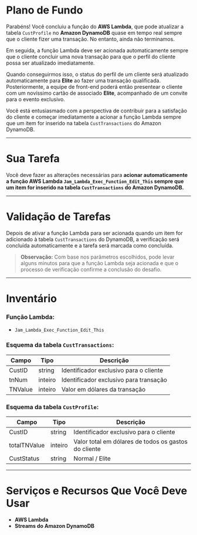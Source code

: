 # Plano de Fundo

Parabéns! Você concluiu a função do **AWS Lambda**, que pode atualizar a tabela `CustProfile` no **Amazon DynamoDB** quase em tempo real sempre que o cliente fizer uma transação. No entanto, ainda não terminamos.

Em seguida, a função Lambda deve ser acionada automaticamente sempre que o cliente concluir uma nova transação para que o perfil do cliente possa ser atualizado imediatamente.

Quando conseguirmos isso, o status do perfil de um cliente será atualizado automaticamente para **Elite** ao fazer uma transação qualificada. Posteriormente, a equipe de front-end poderá então presentear o cliente com um novíssimo cartão de associado **Elite**, acompanhado de um convite para o evento exclusivo.

Você está entusiasmado com a perspectiva de contribuir para a satisfação do cliente e começar imediatamente a acionar a função Lambda sempre que um item for inserido na tabela `CustTransactions` do Amazon DynamoDB.

---

# Sua Tarefa

Você deve fazer as alterações necessárias para **acionar automaticamente a função AWS Lambda `Jam_Lambda_Exec_Function_Edit_This` sempre que um item for inserido na tabela `CustTransactions` do Amazon DynamoDB.**

---

# Validação de Tarefas

Depois de ativar a função Lambda para ser acionada quando um item for adicionado à tabela `CustTransactions` do DynamoDB, a verificação será concluída automaticamente e a tarefa será marcada como concluída.

> **Observação:** Com base nos parâmetros escolhidos, pode levar alguns minutos para que a função Lambda seja acionada e que o processo de verificação confirme a conclusão do desafio.

---

# Inventário

### **Função Lambda:**
- `Jam_Lambda_Exec_Function_Edit_This`

### **Esquema da tabela `CustTransactions`:**

| Campo   | Tipo     | Descrição                                 |
|---------|----------|--------------------------------------------|
| CustID  | string   | Identificador exclusivo para o cliente     |
| tnNum   | inteiro  | Identificador exclusivo para transação     |
| TNValue | inteiro  | Valor em dólares da transação              |

### **Esquema da tabela `CustProfile`:**

| Campo        | Tipo     | Descrição                                        |
|--------------|----------|--------------------------------------------------|
| CustID       | string   | Identificador exclusivo para o cliente           |
| totalTNValue | inteiro  | Valor total em dólares de todos os gastos do cliente |
| CustStatus   | string   | Normal / Elite                                   |

---

# Serviços e Recursos Que Você Deve Usar

- **AWS Lambda**
- **Streams do Amazon DynamoDB**
